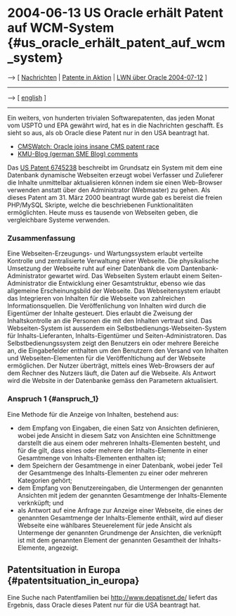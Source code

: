 # 2004-06-13 US Oracle erhält Patent auf WCM-System {#us_oracle_erhält_patent_auf_wcm_system}

\--\> \[ [ Nachrichten](SwpatcninoDe "wikilink") \| [ Patente in
Aktion](SwpikxraniDe "wikilink") \| [ LWN über Oracle
2004-07-12](Oracle0407De "wikilink") \]

------------------------------------------------------------------------

\--\> \[ [ english](Oracle040613En "wikilink") \]

------------------------------------------------------------------------

Ein weiters, von hunderten trivialen Softwarepatenten, das jeden Monat
vom USPTO und EPA gewährt wird, hat es in die Nachrichten geschafft. Es
sieht so aus, als ob Oracle diese Patent nur in den USA beantragt hat.

-   [CMSWatch: Oracle joins insane CMS patent
    race](http://www.cmswatch.com/News/Article/?314 "wikilink")
-   [KMU-Blog (german SME Blog)
    comments](http://www.kmu-blog.de/archives/2004/06/11/oracle-erhlt-patent-auf-wcms/ "wikilink")

Das [US Patent
6745238](http://patft.uspto.gov/netacgi/nph-Parser?Sect1=PTO1&Sect2=HITOFF&d=PALL&p=1&u=/netahtml/srchnum.htm&r=1&f=G&l=50&s1=6,745,238.WKU.&OS=PN/6,745,238&RS=PN/6,745,238 "wikilink")
beschreibt im Grundsatz ein System mit dem eine Datenbank dynamische
Webseiten erzeugt wobei Verfasser und Zulieferer die Inhalte unmittelbar
aktualisieren können indem sie einen Web-Browser verwenden anstatt über
den Administrator (Webmaster) zu gehen. Als dieses Patent am 31. März
2000 beantragt wurde gab es bereist die freien PHP/MySQL Skripte, welche
die beschriebenen Funktionalitäten ermöglichten. Heute muss es tausende
von Webseiten geben, die vergleichbare Systeme verwenden.

### Zusammenfassung

Eine Webseiten-Erzeugungs- und Wartungssystem erlaubt verteilte
Kontrolle und zentralisierte Verwaltung einer Webseite. Die
physikalische Umsetzung der Webseite ruht auf einer Datenbank die vom
Dantenbank-Administrator gewartet wird. Das Webseiten System erlaubt
einem Seiten-Administrator die Entwicklung einer Gesamtstruktur, ebenso
wie das allgemeine Erscheinungsbild der Webseite. Das Webseitensystem
erlaubt das Integrieren von Inhalten für die Webseite von zahlreichen
Informationsquellen. Die Veröffenlichung von Inhalten wird durch die
Eigentümer der Inhalte gesteuert. Dies erlaubt die Zweisung der
Inhaltskontrolle an die Personen die mit den Inhalten vertraut sind. Das
Webseiten-System ist ausserdem ein Selbstbedienungs-Webseiten-System für
Inhalts-Lieferanten, Inhalts-Eigentümer und Seiten-Administratoren. Das
Selbstbedienungssystem zeigt den Benutzers ein oder mehrere Bereiche an,
die Eingabefelder enthalten um den Benutzern den Versand von Inhalten
und Webseiten-Elementen für die Veröffenltichung auf der Webseite
ermöglichen. Der Nutzer überträgt, mittels eines Web-Browsers der auf
dem Rechner des Nutzers läuft, die Daten auf die Webseite. Als Antwort
wird die Website in der Datenbanke gemäss den Parametern aktualisiert.

### Anspruch 1 {#anspruch_1}

Eine Methode für die Anzeige von Inhalten, bestehend aus:

-   dem Empfang von Eingaben, die einen Satz von Ansichten definieren,
    wobei jede Ansicht in diesem Satz von Ansichten eine Schnittmenge
    darstellt die aus einem oder mehreren Inhalts-Elementen besteht, und
    für die gilt, dass eines oder mehrere der Inhalts-Elemente in einer
    Gesamtmenge von Inhalts-Elementen enthalten ist;
-   dem Speichern der Gesamtmenge in einer Datenbank, wobei jeder Teil
    der Gesamtmenge des Inhalts-Elementen zu einer oder mehreren
    Kategorien gehört;
-   dem Empfang von Benutzereingaben, die Untermengen der genannten
    Ansichten mit jedem der genannten Gesamtmenge der Inhalts-Elemente
    verknküpft; und
-   als Antwort auf eine Anfrage zur Anzeige einer Webseite, die eines
    der genannten Gesamtmenge der Inhalts-Elemente enthält, wird auf
    dieser Webseite eine wählbares Steuerelement für jede Ansicht als
    Untermenge der genannten Grundmenge der Ansichten, die verknüpft ist
    mit dem genannten Element der genannten Gesamtheit der
    Inhalts-Elemente, angezeigt.

## Patentsituation in Europa {#patentsituation_in_europa}

Eine Suche nach Patentfamilien bei <http://www.depatisnet.de/> liefert
das Ergebnis, dass Oracle dieses Patent nur für die USA beantragt hat.
